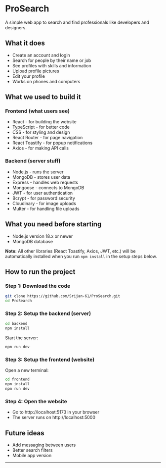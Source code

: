 # ProSearch

A simple web app to search and find professionals like developers and designers.

## What it does

- Create an account and login
- Search for people by their name or job
- See profiles with skills and information
- Upload profile pictures
- Edit your profile
- Works on phones and computers

## What we used to build it

### Frontend (what users see)
- React - for building the website
- TypeScript - for better code
- CSS - for styling and design
- React Router - for page navigation
- React Toastify - for popup notifications
- Axios - for making API calls

### Backend (server stuff)
- Node.js - runs the server
- MongoDB - stores user data
- Express - handles web requests
- Mongoose - connects to MongoDB
- JWT - for user authentication
- Bcrypt - for password security
- Cloudinary - for image uploads
- Multer - for handling file uploads

## What you need before starting

- Node.js version 18.x or newer
- MongoDB database

**Note:** All other libraries (React Toastify, Axios, JWT, etc.) will be automatically installed when you run `npm install` in the setup steps below.

## How to run the project

### Step 1: Download the code

```bash
git clone https://github.com/Srijan-61/ProSearch.git
cd ProSearch
```

### Step 2: Setup the backend (server)

```bash
cd backend
npm install
```

Start the server:
```bash
npm run dev
```

### Step 3: Setup the frontend (website)

Open a new terminal:
```bash
cd frontend
npm install
npm run dev
```

### Step 4: Open the website
- Go to http://localhost:5173 in your browser
- The server runs on http://localhost:5000



## Future ideas

- Add messaging between users
- Better search filters
- Mobile app version

---

